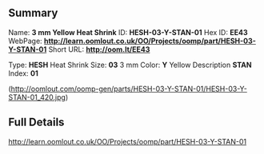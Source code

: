 

 ## Summary
Name: __3 mm Yellow Heat Shrink__
ID: __HESH-03-Y-STAN-01__
Hex ID: __EE43__
WebPage: __http://learn.oomlout.co.uk/OO/Projects/oomp/part/HESH-03-Y-STAN-01__
Short URL: __http://oom.lt/EE43__

Type: __HESH__ Heat Shrink 
Size: __03__ 3 mm 
Color: __Y__ Yellow 
Description __STAN__  
Index: __01__


(http://oomlout.com/oomp-gen/parts/HESH-03-Y-STAN-01/HESH-03-Y-STAN-01_420.jpg)


 ## Full Details
 http://learn.oomlout.co.uk/OO/Projects/oomp/part/HESH-03-Y-STAN-01














